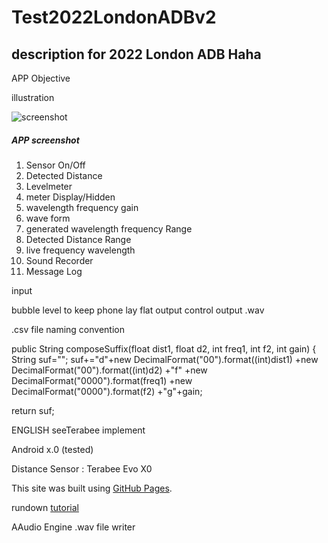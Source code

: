 # Test2022LondonADBv2
## description for 2022 London ADB Haha

APP Objective

illustration
 
 ![screenshot](https://i.ibb.co/9V31cZp/app-screenshot.jpg)
##### APP screenshot

1. Sensor On/Off
2. Detected Distance
3. Levelmeter
4. meter Display/Hidden
5. wavelength frequency gain
6. wave form
7. generated wavelength frequency Range
8. Detected Distance Range
9. live frequency wavelength
10. Sound Recorder
11. Message Log

input

bubble level to keep phone lay flat
output control
output
.wav

.csv 
file naming convention


public String composeSuffix(float dist1, float d2, int freq1, int f2, int gain) {
   String suf="";
   suf+="d"+new DecimalFormat("00").format((int)dist1)
           +new DecimalFormat("00").format((int)d2)
           +"f"
           +new DecimalFormat("0000").format(freq1)
           +new DecimalFormat("0000").format(f2)
           +"g"+gain;

   return suf;

ENGLISH 
seeTerabee implement

Android x.0 (tested)

Distance Sensor : Terabee Evo X0 

This site was built using [GitHub Pages](https://pages.github.com/).

rundown [tutorial](https://docs.github.com/en/get-started/writing-on-github/getting-started-with-writing-and-formatting-on-github/basic-writing-and-formatting-syntax)

AAudio Engine
.wav file writer 


